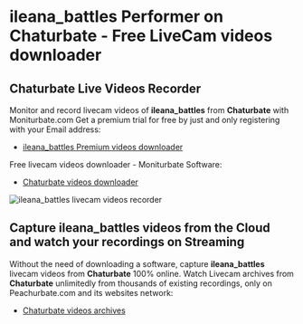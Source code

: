 # ileana_battles Performer on Chaturbate - Free LiveCam videos downloader

## Chaturbate Live Videos Recorder

Monitor and record livecam videos of **ileana_battles** from **Chaturbate** with Moniturbate.com
Get a premium trial for free by just and only registering with your Email address:
* [ileana_battles Premium videos downloader](https://moniturbate.com/request-demo-licence-key.html)

Free livecam videos downloader - Moniturbate Software:
* [Chaturbate videos downloader](https://moniturbate.com/moniturbate-download-software.html)

![ileana_battles livecam videos recorder](https://peachurnet.com/templates/moniturbate-software.png)


## Capture ileana_battles videos from the Cloud and watch your recordings on Streaming

Without the need of downloading a software, capture **ileana_battles** livecam videos from **Chaturbate** 100% online.
Watch Livecam archives from **Chaturbate** unlimitedly from thousands of existing recordings, only on Peachurbate.com and its websites network:
* [Chaturbate videos archives](https://peachurnet.com/)